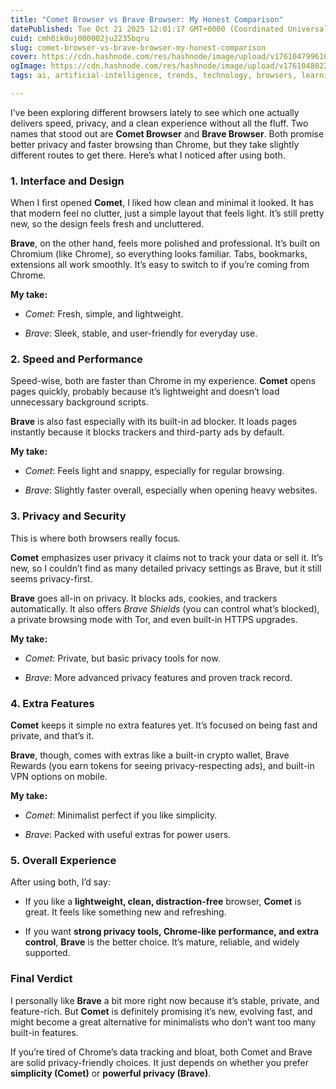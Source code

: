 ```yaml
---
title: "Comet Browser vs Brave Browser: My Honest Comparison"
datePublished: Tue Oct 21 2025 12:01:17 GMT+0000 (Coordinated Universal Time)
cuid: cmh0ik0uj000002ju2235bqru
slug: comet-browser-vs-brave-browser-my-honest-comparison
cover: https://cdn.hashnode.com/res/hashnode/image/upload/v1761047996100/134d6b6b-af96-454c-bfd2-4f307354eb4d.png
ogImage: https://cdn.hashnode.com/res/hashnode/image/upload/v1761048022839/c371441b-0e64-4404-bd8f-e5c6db1606ef.png
tags: ai, artificial-intelligence, trends, technology, browsers, learning, tech, hashnode, comparison, comet, innovation, brave, viral, ai-tools, perplexityai

---
```


I’ve been exploring different browsers lately to see which one actually delivers speed, privacy, and a clean experience without all the fluff. Two names that stood out are **Comet Browser** and **Brave Browser**. Both promise better privacy and faster browsing than Chrome, but they take slightly different routes to get there. Here’s what I noticed after using both.

### **1\. Interface and Design**

When I first opened **Comet**, I liked how clean and minimal it looked. It has that modern feel no clutter, just a simple layout that feels light. It’s still pretty new, so the design feels fresh and uncluttered.

**Brave**, on the other hand, feels more polished and professional. It’s built on Chromium (like Chrome), so everything looks familiar. Tabs, bookmarks, extensions all work smoothly. It’s easy to switch to if you’re coming from Chrome.

**My take:**

* *Comet*: Fresh, simple, and lightweight.
    
* *Brave*: Sleek, stable, and user-friendly for everyday use.
    

### **2\. Speed and Performance**

Speed-wise, both are faster than Chrome in my experience. **Comet** opens pages quickly, probably because it’s lightweight and doesn’t load unnecessary background scripts.

**Brave** is also fast especially with its built-in ad blocker. It loads pages instantly because it blocks trackers and third-party ads by default.

**My take:**

* *Comet*: Feels light and snappy, especially for regular browsing.
    
* *Brave*: Slightly faster overall, especially when opening heavy websites.
    

### **3\. Privacy and Security**

This is where both browsers really focus.

**Comet** emphasizes user privacy it claims not to track your data or sell it. It’s new, so I couldn’t find as many detailed privacy settings as Brave, but it still seems privacy-first.

**Brave** goes all-in on privacy. It blocks ads, cookies, and trackers automatically. It also offers *Brave Shields* (you can control what’s blocked), a private browsing mode with Tor, and even built-in HTTPS upgrades.

**My take:**

* *Comet*: Private, but basic privacy tools for now.
    
* *Brave*: More advanced privacy features and proven track record.
    

### **4\. Extra Features**

**Comet** keeps it simple no extra features yet. It’s focused on being fast and private, and that’s it.

**Brave**, though, comes with extras like a built-in crypto wallet, Brave Rewards (you earn tokens for seeing privacy-respecting ads), and built-in VPN options on mobile.

**My take:**

* *Comet*: Minimalist perfect if you like simplicity.
    
* *Brave*: Packed with useful extras for power users.
    

### **5\. Overall Experience**

After using both, I’d say:

* If you like a **lightweight, clean, distraction-free** browser, **Comet** is great. It feels like something new and refreshing.
    
* If you want **strong privacy tools, Chrome-like performance, and extra control**, **Brave** is the better choice. It’s mature, reliable, and widely supported.
    

### **Final Verdict**

I personally like **Brave** a bit more right now because it’s stable, private, and feature-rich. But **Comet** is definitely promising it’s new, evolving fast, and might become a great alternative for minimalists who don’t want too many built-in features.

If you’re tired of Chrome’s data tracking and bloat, both Comet and Brave are solid privacy-friendly choices. It just depends on whether you prefer **simplicity (Comet)** or **powerful privacy (Brave)**.